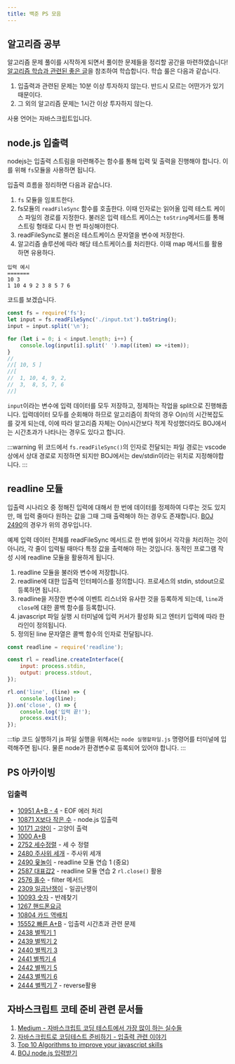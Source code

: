 ```yaml
---
title: 백준 PS 모음
---
```


## 알고리즘 공부

알고리즘 문제 풀이를 시작하게 되면서 풀이한 문제들을 정리할 공간을 마련하였습니다! [알고리즘 학습과 관련된 좋은 글](https://plzrun.tistory.com/entry/%EC%95%8C%EA%B3%A0%EB%A6%AC%EC%A6%98-%EB%AC%B8%EC%A0%9C%ED%92%80%EC%9D%B4PS-%EC%8B%9C%EC%9E%91%ED%95%98%EA%B8%B0)을 참조하여 학습합니다. 학습 룰은 다음과 같습니다.

1. 입출력과 관련된 문제는 10분 이상 투자하지 않는다. 반드시 모르는 어떤가가 있기 때문이다.
2. 그 외의 알고리즘 문제는 1시간 이상 투자하지 않는다.

사용 언어는 자바스크립트입니다.

## node.js 입출력

nodejs는 입출력 스트림을 마련해주는 함수를 통해 입력 및 출력을 진행해야 합니다. 이를 위해 `fs`모듈을 사용하면 됩니다.

입출력 흐름을 정리하면 다음과 같습니다.

1. `fs` 모듈을 임포트한다.
2. fs모듈의 `readFileSync` 함수를 호출한다. 이때 인자로는 읽어올 입력 테스트 케이스 파일의 경로를 지정한다. 불러온 입력 테스트 케이스는 `toString`메서드를 통해 스트링 형태로 다시 한 번 파싱해야한다.
3. readFileSync로 불러온 테스트케이스 문자열을 변수에 저장한다.
4. 알고리즘 솔루션에 따라 해당 테스트케이스를 처리한다. 이때 map 메서드를 활용하면 유용하다.

```text
입력 예시
=======
10 3
1 10 4 9 2 3 8 5 7 6
```

코드를 보겠습니다.

```javascript
const fs = require('fs');
let input = fs.readFileSync('./input.txt').toString();
input = input.split('\n');

for (let i = 0; i < input.length; i++) {
    console.log(input[i].split(' ').map((item) => +item));
}
//
//[ 10, 5 ]
//[
//  1, 10, 4, 9, 2,
//  3,  8, 5, 7, 6
//]
```

`input`이라는 변수에 입력 데이터를 모두 저장하고, 정제하는 작업을 split으로 진행해줍니다. 입력데이터 모두를 순회해야 하므로 알고리즘이 최악의 경우 O(n)의 시간복잡도를 갖게 되는데, 이에 따라 알고리즘 자체는 O(n)시간보다 적게 작성했더라도 BOJ에서는 시간초과가 나타나는 경우도 있다고 합니다.

:::warning
위 코드에서 `fs.readFileSync()`의 인자로 전달되는 파일 경로는 vscode상에서 상대 경로로 지정하면 되지만 BOJ에서는 dev/stdin이라는 위치로 지정해야합니다.
:::

## readline 모듈

입출력 시나리오 중 정해진 입력에 대해서 한 번에 데이터를 정제하여 다루는 것도 있지만, 매 입력 줄마다 원하는 값을 그때 그때 출력해야 하는 경우도 존재합니다. [BOJ 2490](https://www.acmicpc.net/problem/2490)의 경우가 위의 경우입니다.

예제 입력 데이터 전체를 readFileSync 메서드로 한 번에 읽어서 각각을 처리하는 것이 아니라, 각 줄이 입력될 때마다 특정 값을 출력해야 하는 것입니다. 동적인 프로그램 작성 시에 readline 모듈을 활용하게 됩니다.

1. readline 모듈을 불러와 변수에 저장합니다.
2. readline에 대한 입출력 인터페이스를 정의합니다. 프로세스의 stdin, stdout으로 등록하면 됩니다.
3. readline을 저장한 변수에 이벤트 리스너와 유사한 것을 등록하게 되는데, `line`과 `close`에 대한 콜백 함수를 등록합니다.
4. javascript 파일 실행 시 터미널에 입력 커서가 활성화 되고 엔터키 입력에 따라 한 라인이 정의됩니다.
5. 정의된 line 문자열은 콜백 함수의 인자로 전달됩니다.

```javascript
const readline = require('readline');

const rl = readline.createInterface({
    input: process.stdin,
    output: process.stdout,
});

rl.on('line', (line) => {
    console.log(line);
}).on('close', () => {
    console.log('입력 끝!');
    process.exit();
});
```

:::tip 코드 실행하기
js 파일 실행을 위해서는 `node 실행할파일.js` 명령어를 터미널에 입력해주면 됩니다. 물론 node가 환경변수로 등록되어 있어야 합니다.
:::

## PS 아카이빙

### 입출력

-   [10951 A+B - 4](./ps/input/10951.md) - EOF 에러 처리
-   [10871 X보다 작은 수](./ps/input/10871.md) - node.js 입출력
-   [10171 고양이](./ps/input/10171.md) - 고양이 출력
-   [1000 A+B](./ps/input/1000.md)
-   [2752 세수정렬](./ps/input/2752.md) - 세 수 정렬
-   [2480 주사위 세개](./ps/input/2480.md) - 주사위 세개
-   [2490 윷놀이](./ps/input/2490.md) - readline 모듈 연습 1 (중요)
-   [2587 대표값2](./ps/input/2587.md) - readline 모듈 연습 2 `rl.close()` 활용
-   [2576 홀수](./ps/input/2576.md) - filter 메서드
-   [2309 일곱난쟁이](./ps/input/2309.md) - 일곱난쟁이
-   [10093 숫자](./ps/input/10093.md) - 반례찾기
-   [1267 핸드폰요금](./ps/input/1267.md)
-   [10804 카드 역배치](./ps/input/10804.md)
-   [15552 빠른 A+B](./ps/input/15552.md) - 입출력 시간초과 관련 문제
-   [2438 별찍기 1](./ps/input/2438.md)
-   [2439 별찍기 2](./ps/input/2439.md)
-   [2440 별찍기 3](./ps/input/2440.md)
-   [2441 별찍기 4](./ps/input/2441.md)
-   [2442 별찍기 5](./ps/input/2442.md)
-   [2443 별찍기 6](./ps/input/2443.md)
-   [2444 별찍기 7](./ps/input/2444.md) - reverse활용

## 자바스크립트 코테 준비 관련 문서들

1. [Medium - 자바스크립트 코딩 테스트에서 가장 많이 하는 실수들](https://medium.com/%EC%98%A4%EB%8A%98%EC%9D%98-%ED%94%84%EB%A1%9C%EA%B7%B8%EB%9E%98%EB%B0%8D/%EC%9E%90%EB%B0%94%EC%8A%A4%ED%81%AC%EB%A6%BD%ED%8A%B8-%EC%BD%94%EB%94%A9-%ED%85%8C%EC%8A%A4%ED%8A%B8%EC%97%90%EC%84%9C-%EA%B0%80%EC%9E%A5-%EB%A7%8E%EC%9D%B4%ED%95%98%EB%8A%94-%EC%8B%A4%EC%88%98%EB%93%A4-a10df2c884c)
2. [자바스크립트로 코딩테스트 준비하기 - 입출력 관련 이야기](https://velog.io/@bigsaigon333/Javascript%EB%A1%9C-%EC%BD%94%EB%94%A9%ED%85%8C%EC%8A%A4%ED%8A%B8-%EC%A4%80%EB%B9%84%ED%95%98%EA%B8%B01)
3. [Top 10 Algorithms to improve your javascript skills](https://medium.com/javascript-in-plain-english/top-10-algorithms-improve-your-javascript-skills-21507c25ff7)
4. [BOJ node.js 입력받기](https://velog.io/@exploit017/%EB%B0%B1%EC%A4%80Node.js-Node.js-%EC%9E%85%EB%A0%A5-%EB%B0%9B%EA%B8%B0)
